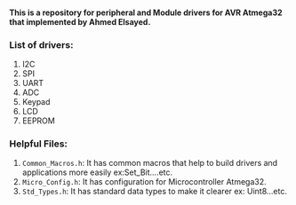 #### This is a repository for peripheral and Module drivers for AVR Atmega32 that implemented by Ahmed Elsayed.
### List of drivers:
  1. I2C
  2. SPI
  3. UART
  4. ADC
  5. Keypad
  6. LCD
  7. EEPROM
### Helpful Files:
  1. `Common_Macros.h`: It has common macros that help to build drivers and applications more easily           ex:Set_Bit....etc.
  2. `Micro_Config.h`: It has configuration for Microcontroller Atmega32.
  3. `Std_Types.h`: It has standard data types to make it clearer ex: Uint8...etc.